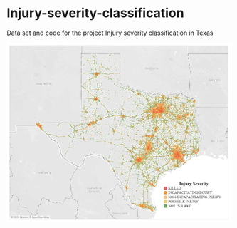 # Injury-severity-classification
Data set and code for the project Injury severity classification in Texas

![Injury severity in Texas](https://github.com/duonghung86/Injury-severity-classification/blob/main/Output/Fig%201.%20Injury%20severity%20in%20Texas.jpg  "Injury severity distribution in Texas")
